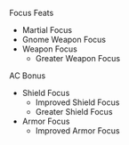Focus Feats
- Martial Focus
- Gnome Weapon Focus
- Weapon Focus
  - Greater Weapon Focus

AC Bonus
- Shield Focus
  - Improved Shield Focus
  - Greater Shield Focus
- Armor Focus
  - Improved Armor Focus
